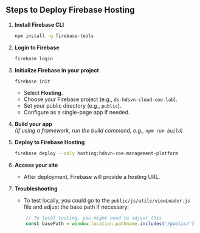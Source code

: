 ## Steps to Deploy Firebase Hosting

1. **Install Firebase CLI**  
    ```bash
    npm install -g firebase-tools
    ```

2. **Login to Firebase**  
    ```bash
    firebase login
    ```

3. **Initialize Firebase in your project**  
    ```bash
    firebase init
    ```
    - Select **Hosting**.
    - Choose your Firebase project (e.g., `ds-hdsvn-cloud-coe-lab`).
    - Set your public directory (e.g., `public`).
    - Configure as a single-page app if needed.

4. **Build your app**  
    *(If using a framework, run the build command, e.g., `npm run build`)*

5. **Deploy to Firebase Hosting**  
    ```bash
    firebase deploy --only hosting:hdsvn-coe-management-platform
    ```

6. **Access your site**  
    - After deployment, Firebase will provide a hosting URL.

7. **Troubleshooting**
    - To test locally, you could go to the `public/js/utils/viewLoader.js` file and adjust the base path if necessary:
    ```javascript
        // To local testing, you might need to adjust this
        const basePath = window.location.pathname.includes('/public/') ? 'views/' : '/public/views/';
    ```